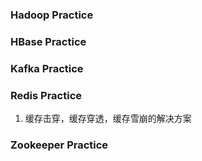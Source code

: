 ### Hadoop Practice

### HBase Practice

### Kafka Practice

### Redis Practice
1. 缓存击穿，缓存穿透，缓存雪崩的解决方案

### Zookeeper Practice